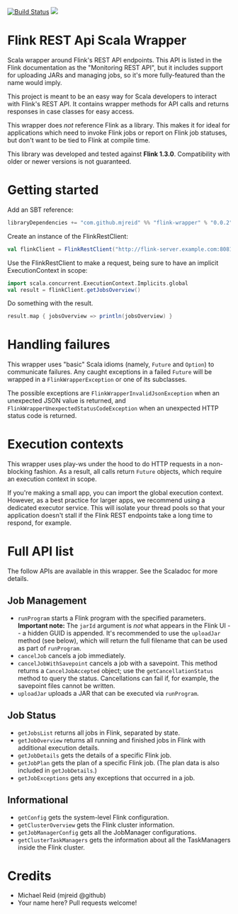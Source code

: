 [![Build Status](https://travis-ci.org/mjreid/flink-rest-scala-wrapper.png?branch=master)](https://travis-ci.org/mjreid/flink-rest-scala-wrapper)
[<img src="https://img.shields.io/maven-central/v/com.github.mjreid/flink-wrapper_2.11.svg"/>](http://search.maven.org/#search%7Cga%7C1%7Ca%3A%22flink-wrapper_2.11%22)

# Flink REST Api Scala Wrapper 

Scala wrapper around Flink's REST API endpoints. This API is listed in the Flink documentation as the
"Monitoring REST API", but it includes support for uploading JARs and managing jobs, so it's more fully-featured
than the name would imply.

This project is meant to be an easy way for Scala developers to interact with Flink's REST API. It contains wrapper
methods for API calls and returns responses in case classes for easy access.

This wrapper does *not* reference Flink as a library. This makes it for ideal for applications which need to invoke
Flink jobs or report on Flink job statuses, but don't want to be tied to Flink at compile time.

This library was developed and tested against **Flink 1.3.0**. Compatibility with older or newer versions is not
guaranteed.

# Getting started

Add an SBT reference:

```scala
libraryDependencies += "com.github.mjreid" %% "flink-wrapper" % "0.0.2"
```

Create an instance of the FlinkRestClient:

```scala
val flinkClient = FlinkRestClient("http://flink-server.example.com:8081/")
```

Use the FlinkRestClient to make a request, being sure to have an implicit ExecutionContext in scope:

```scala
import scala.concurrent.ExecutionContext.Implicits.global
val result = flinkClient.getJobsOverview()
```

Do something with the result.

```scala
result.map { jobsOverview => println(jobsOverview) }
```

# Handling failures

This wrapper uses "basic" Scala idioms (namely, `Future` and `Option`) to communicate failures. Any caught exceptions in
a failed `Future` will be wrapped in a `FlinkWrapperException` or one of its subclasses.

The possible exceptions are `FlinkWrapperInvalidJsonException` when an unexpected JSON value is returned, and
`FlinkWrapperUnexpectedStatusCodeException` when an unexpected HTTP status code is returned.

# Execution contexts

This wrapper uses play-ws under the hood to do HTTP requests in a non-blocking fashion. As a result, all calls return
`Future` objects, which require an execution context in scope.

If you're making a small app, you can import the global execution context. However, as a best practice for larger apps,
we recommend using a dedicated executor service. This will isolate your thread pools so that your application doesn't
stall if the Flink REST endpoints take a long time to respond, for example.

# Full API list

The follow APIs are available in this wrapper. See the Scaladoc for more details.

## Job Management

* `runProgram` starts a Flink program with the specified parameters. **Important note:** The `jarId` argument is *not*
what appears in the Flink UI -- a hidden GUID is appended. It's recommended to use the `uploadJar` method (see below),
which will return the full filename that can be used as part of `runProgram`.
* `cancelJob` cancels a job immediately.
* `cancelJobWithSavepoint` cancels a job with a savepoint. This method returns a `CancelJobAccepted` object; use the
`getCancellationStatus` method to query the status. Cancellations can fail if, for example, the savepoint files cannot
be written.
* `uploadJar` uploads a JAR that can be executed via `runProgram`.

## Job Status

* `getJobsList` returns all jobs in Flink, separated by state.
* `getJobOverview` returns all running and finished jobs in Flink with additional execution details.
* `getJobDetails` gets the details of a specific Flink job.
* `getJobPlan` gets the plan of a specific Flink job. (The plan data is also included in `getJobDetails`.)
* `getJobExceptions` gets any exceptions that occurred in a job.

## Informational

* `getConfig` gets the system-level Flink configuration.
* `getClusterOverview` gets the Flink cluster information.
* `getJobManagerConfig` gets all the JobManager configurations.
* `getClusterTaskManagers` gets the information about all the TaskManagers inside the Flink cluster.

# Credits

- Michael Reid (mjreid @github)
- Your name here? Pull requests welcome!